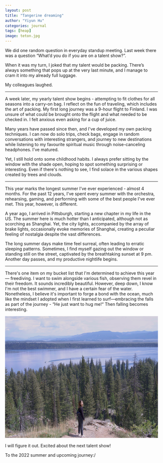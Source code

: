 ```yaml
---
layout: post
title: "Tangerine dreaming"
author: "Yiyun Hu"
categories: journal
tags: [heap]
image: teton.jpg
---
```


We did one random question in everyday standup meeting. Last week there was a question “What’d you do if you are on a talent show?”. 

When it was my turn, I joked that my talent would be packing. There’s always something that pops up at the very last minute, and I manage to cram it into my already full luggage. 

My colleagues laughed.

- - - - - - - - - - - - - - - - - - - 

A week later, my yearly talent show begins - attempting to fit clothes for all seasons into a carry-on bag. I reflect on the fun of traveling, which includes the art of packing. My first long journey was a 9-hour flight to Finland. I was unsure of what could be brought onto the flight and what needed to be checked in. I felt anxious even asking for a cup of juice.

Many years have passed since then, and I've developed my own packing techniques. I can now do solo trips, check bags, engage in random conversations with interesting strangers, and journey to new destinations while listening to my favourite spiritual music through noise-canceling headphones. I've matured.

Yet, I still hold onto some childhood habits. I always prefer sitting by the window with the shade open, hoping to spot something surprising or interesting. Even if there's nothing to see, I find solace in the various shapes created by trees and clouds.

- - - - - - - - - - - - - - - - - - - 

This year marks the longest summer I’ve ever experienced - almost 4 months. For the past 12 years, I've spent every summer with the orchestra, rehearsing, gaming, and performing with some of the best people I've ever met. This year, however, is different.

A year ago, I arrived in Pittsburgh, starting a new chapter in my life in the US. The summer here is much hotter than I anticipated, although not as scorching as Shanghai. Yet, the city lights, accompanied by the array of brake lights, occasionally evoke memories of Shanghai, creating a peculiar feeling of nostalgia despite the vast differences.

The long summer days make time feel surreal, often leading to erratic sleeping patterns. Sometimes, I find myself gazing out the window or standing still on the street, captivated by the breathtaking sunset at 9 pm. Another day passes, and my productive nightlife begins.

- - - - - - - - - - - - - - - - - - - 

There's one item on my bucket list that I'm determined to achieve this year — freediving. I want to swim alongside various fish, observing them revel in their freedom. It sounds incredibly beautiful. However, deep down, I know I'm not the best swimmer, and I have a certain fear of the water. Nonetheless, I believe it's important to forge a bond with the ocean, much like the mindset I adopted when I first learned to surf—embracing the falls as part of the journey - “He just want to hug me!“ Then falling becomes interesting.

<div style="text-align: center;">
<img src="../assets/img/teton-1.jpg"
    width="600"
    height="400">
</div>

I will figure it out. Excited about the next talent show!

To the 2022 summer and upcoming journey:/


